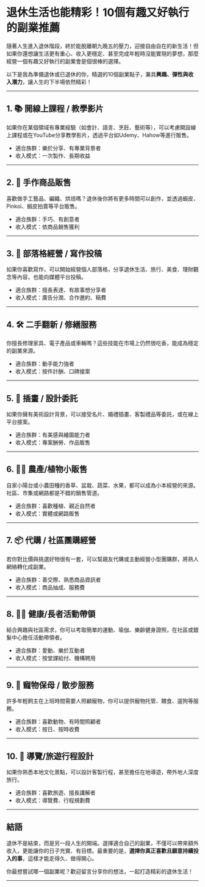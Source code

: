 # 退休生活也能精彩！10個有趣又好執行的副業推薦

隨著人生進入退休階段，終於能脫離朝九晚五的壓力，迎接自由自在的新生活！但如果你還想讓生活更有重心、收入更穩定、甚至完成年輕時沒能實現的夢想，那麼經營一個有趣又好執行的副業會是個很棒的選擇。

以下是我為準備退休或已退休的你，精選的10個副業點子，兼具**興趣、彈性與收入潛力**，讓人生的下半場依然精彩！

---

## 1. 📚 開線上課程 / 教學影片

如果你在某個領域有專業經驗（如會計、語言、烹飪、藝術等），可以考慮開設線上課程或在YouTube分享教學影片，透過平台如Udemy、Hahow等進行販售。

- 適合族群：樂於分享、有專業背景者  
- 收入模式：一次製作、長期收益

---

## 2. 🍞 手作商品販售

喜歡做手工藝品、編織、烘焙嗎？退休後你將有更多時間可以創作，並透過蝦皮、Pinkoi、蝦皮拍賣等平台販售。

- 適合族群：手巧、有創意者  
- 收入模式：依商品銷售獲利

---

## 3. 📝 部落格經營 / 寫作投稿

如果你喜歡寫作，可以開始經營個人部落格，分享退休生活、旅行、美食、理財觀念等內容，也能向媒體平台投稿。

- 適合族群：擅長表達、有故事想分享者  
- 收入模式：廣告分潤、合作邀約、稿費

---

## 4. 🛠 二手翻新 / 修繕服務

你擅長修理家具、電子產品或車輛嗎？這些技能在市場上仍然很吃香，能成為穩定的副業來源。

- 適合族群：動手能力強者  
- 收入模式：按件計酬、口碑接案

---

## 5. 🎨 插畫 / 設計委託

如果你擁有美術設計背景，可以接受名片、婚禮插畫、客製禮品等委託，或在線上平台接案。

- 適合族群：有美感與繪圖能力者  
- 收入模式：專案酬勞、作品販售

---

## 6. 🧑‍🌾 農產/植物小販售

自家小陽台或小農田種的香草、盆栽、蔬菜、水果，都可以成為小本經營的來源。社區、市集或網路都是不錯的銷售管道。

- 適合族群：喜歡種植、親近自然者  
- 收入模式：實體或網路販售

---

## 7. 📦 代購 / 社區團購經營

若你對比價與挑選好物很有一套，可以幫親友代購或主動經營小型團購群，將熟人網絡轉化成副業。

- 適合族群：善交際、熟悉商品資訊者  
- 收入模式：商品抽成、服務費

---

## 8. 🧘‍♀️ 健康/長者活動帶領

結合興趣與社區需求，你可以考取簡單的運動、瑜伽、樂齡健身證照，在社區或銀髮中心擔任活動帶領者。

- 適合族群：愛動、樂於互動者  
- 收入模式：按堂課給付、機構聘用

---

## 9. 🐶 寵物保母 / 散步服務

許多年輕飼主在上班時間需要人照顧寵物，你可以提供寵物托管、餵食、遛狗等服務。

- 適合族群：喜歡動物、有時間照顧者  
- 收入模式：按日、按時收費

---

## 10. 🚗 導覽/旅遊行程設計

如果你熟悉本地文化景點，可以設計客製行程，甚至擔任在地導遊，帶外地人深度旅行。

- 適合族群：喜歡旅遊、擅長講解者  
- 收入模式：導覽費、行程規劃費

---

## 結語

退休不是結束，而是另一段人生的開端。選擇適合自己的副業，不僅可以帶來額外收入，更能讓你的日子充實、有目標。最重要的是，**選擇你真正喜歡且願意持續投入的事**，這樣才能走得久、做得開心。

你最想嘗試哪一個副業呢？歡迎留言分享你的想法，一起打造精彩的退休生活！

---
